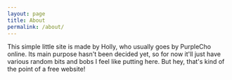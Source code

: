 ```yaml
---
layout: page
title: About
permalink: /about/
---
```


This simple little site is made by Holly, who usually goes by PurpleCho online. Its main purpose hasn't been decided yet, so for now it'll just have various random bits and bobs I feel like putting here. But hey, that's kind of the point of a free website!